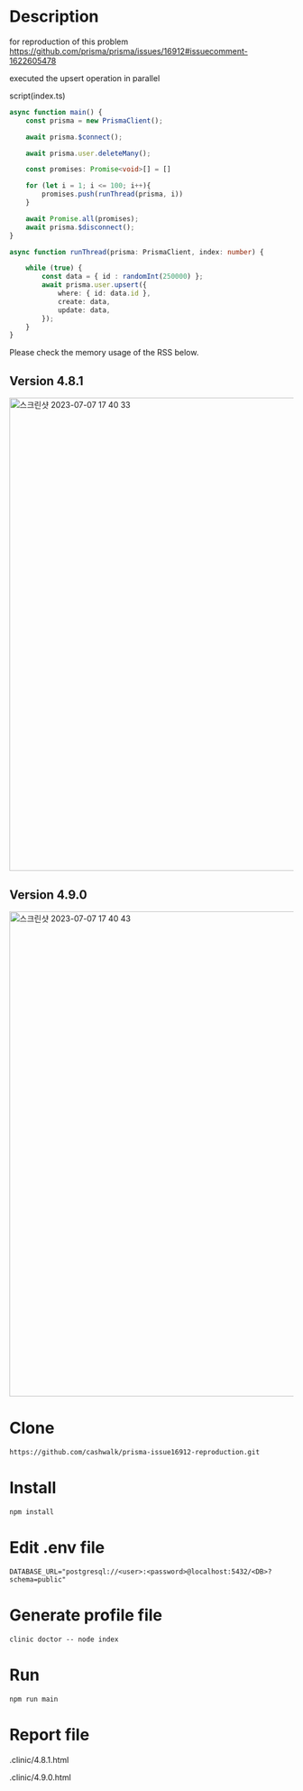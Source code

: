 # Description

for reproduction of this problem 
https://github.com/prisma/prisma/issues/16912#issuecomment-1622605478

executed the upsert operation in parallel

script(index.ts)



```typescript
async function main() {
    const prisma = new PrismaClient();

    await prisma.$connect();

    await prisma.user.deleteMany();

    const promises: Promise<void>[] = []

    for (let i = 1; i <= 100; i++){
        promises.push(runThread(prisma, i))
    }

    await Promise.all(promises);
    await prisma.$disconnect();
}

async function runThread(prisma: PrismaClient, index: number) {

    while (true) {
        const data = { id : randomInt(250000) };
        await prisma.user.upsert({
            where: { id: data.id },
            create: data,
            update: data,
        });
    }
}
```


Please check the memory usage of the RSS below.


## Version 4.8.1

<img width="839" alt="스크린샷 2023-07-07 17 40 33" src="https://github.com/cashwalk/prisma-issue16912-reproduction/assets/138547449/8bbf2b30-c74b-4747-8667-8031eefb4267">




## Version 4.9.0

<img width="860" alt="스크린샷 2023-07-07 17 40 43" src="https://github.com/cashwalk/prisma-issue16912-reproduction/assets/138547449/399d4de4-fb9b-48a6-b177-5e46ce371ddb">


# Clone

```
https://github.com/cashwalk/prisma-issue16912-reproduction.git
```

# Install
```
npm install
```
# Edit .env file

```
DATABASE_URL="postgresql://<user>:<password>@localhost:5432/<DB>?schema=public"
```

# Generate profile file

```
clinic doctor -- node index
```


# Run
```
npm run main
```



# Report file

.clinic/4.8.1.html

.clinic/4.9.0.html
